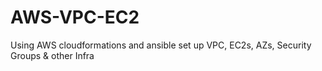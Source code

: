 # AWS-VPC-EC2
Using AWS cloudformations and ansible set up VPC, EC2s, AZs, Security Groups &amp; other Infra
